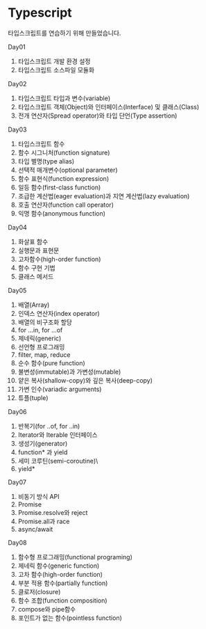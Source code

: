 # Typescript

타입스크립트를 연습하기 위해 만들었습니다.

Day01
  1. 타입스크립트 개발 환경 설정
  2. 타입스크립트 소스파일 모듈화

Day02
  1. 타입스크립트 타입과 변수(variable)
  2. 타입스크립트 객체(Object)와 인터페이스(Interface) 및 클래스(Class)
  3. 전개 연산자(Spread operator)와 타입 단언(Type assertion)
  
Day03
  1. 타입스크립트 함수
  2. 함수 시그니처(function signature)
  3. 타입 별명(type alias)
  4. 선택적 매개변수(optional parameter)
  5. 함수 표현식(function expression)
  6. 일등 함수(first-class function)
  7. 조급한 계산법(eager evaluation)과 지연 계산법(lazy evaluation)
  8. 호출 연산자(function call operator)
  9. 익명 함수(anonymous function)
  
Day04
  1. 화살표 함수
  2. 실행문과 표현문
  3. 고차함수(high-order function)
  4. 함수 구현 기법
  5. 클래스 메서드
  
Day05
  1. 배열(Array)
  2. 인덱스 연산자(index operator)
  3. 배열의 비구조화 할당
  4. for ...in, for ...of
  5. 제네릭(generic)
  6. 선언형 프로그래밍
  7. filter, map, reduce
  8. 순수 함수(pure function)
  9. 불변성(immutable)과 가변성(mutable)
  10. 얕은 복사(shallow-copy)와 깊은 복사(deep-copy)
  11. 가변 인수(variadic arguments)
  12. 튜플(tuple)
 
 Day06
  1. 반복기(for ..of, for ..in)
  2. Iterator<T>와 Iterable<T> 인터페이스
  3. 생성기(generator)
  4. function* 과 yield
  5. 세미 코루틴(semi-coroutine)\
  6. yield*
  
Day07
  1. 비동기 방식 API
  2. Promise
  3. Promise.resolve와 reject
  4. Promise.all과 race
  5. async/await
  
Day08
  1. 함수형 프로그래밍(functional programing)
  2. 제네릭 함수(generic function)
  3. 고차 함수(high-order function)
  4. 부분 적용 함수(partially function)
  5. 클로저(closure)
  6. 함수 조합(function composition)
  7. compose와 pipe함수
  8. 포인트가 없는 함수(pointless function)
